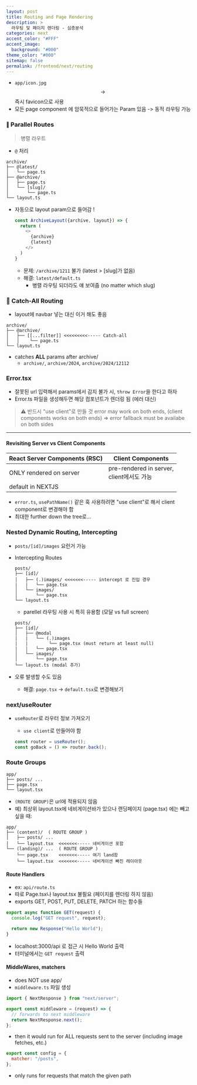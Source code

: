 ```yaml
---
layout: post
title: Routing and Page Rendering
description: >
  라우팅 및 페이지 렌더링 - 심층분석
categories: next
accent_color: "#FFF"
accent_image:
  background: "#000"
theme_color: "#000"
sitemap: false
permalink: /frontend/next/routing
---
```


- `app/icon.jpg` $$\rightarrow$$ 즉시 favicon으로 사용
- 모든 page component 에 암묵적으로 들어가는 Param 있음 -> 동적 라우팅 가능

### ∥ Parallel Routes

> 병렬 라우트

- `@` 처리

```
archive/
├── @latest/
│   └── page.ts
├── @archive/
│   ├── page.ts
│   └── [slug]/
│       └── page.ts
└── layout.ts
```

- 자동으로 layout param으로 들어감 !

  ```js
  const ArchiveLayout({archive, layout}) => {
    return (
      <>
        {archive}
        {latest}
      </>
    )
  }
  ```

  - 문제: `/archive/1211` 불가 (latest > [slug]가 없음)
  - 해결: `latest/default.ts`
    - 병렬 라우팅 되더라도 얘 보여줌 (no matter which slug)

### 🎣 Catch-All Routing

- layout에 navbar 넣는 대신 이거 해도 좋음

```
archive/
├── @archive/
│   ├── [[...filter]] <<<<<<<<<----- Catch-all
│   │    └── page.ts
└── layout.ts
```

- catches **ALL** params after archive/
  - `archive/`, `archive/2024`, `archive/2024/12112`

### Error.tsx

- 잘못된 url 입력해서 params에서 감지 불가 시, `throw Error`을 한다고 하자
- Error.ts 파일을 생성해두면 해당 컴포넌트가 렌더링 됨 (에러 대신)

> ⚠️ 반드시 "use client"로 만들 것
> error may work on both ends, (client components works on both ends) => error fallback must be availabe on both sides

---

#### Revisiting Server vs Client Components

| React Server Components (RSC) | Client Components                               |
| ----------------------------- | ----------------------------------------------- |
| ONLY rendered on server       | pre-rendered in server, <br/> client에서도 가능 |
| default in NEXTJS             |                                                 |

- `error.ts`, `usePathName()` 같은 훅 사용하려면 "use client"로 해서 client component로 변경해야 함
- 최대한 further down the tree로...

### Nested Dynamic Routing, Intercepting

- `posts/[id]/images` 요런거 가능

- Intercepting Routes

  ```
  posts/
  ├── [id]/
  │   ├── (.)images/ <<<<<<<----- intercept 로 진입 경우
  |   |   └── page.tsx
  │   └── images/
  │       └── page.tsx
  └── layout.ts
  ```

  - parellel 라우팅 사용 시 특히 유용함 (모달 vs full screen)

  ```
  posts/
  ├── [id]/
  │   ├── @modal
  |   |   └── (.)images
  |   |        └── page.tsx (must return at least null)
  |   |   └── page.tsx
  │   └── images/
  │       └── page.tsx
  └── layout.ts (modal 추가)
  ```

- 오류 발생할 수도 있음
  - 해결: `page.tsx` -> `default.tsx`로 변경해보기

### next/useRouter

- `useRouter`로 라우터 정보 가져오기

  - `use client`로 만들어야 함

  ```js
  const router = useRouter();
  const goBack = () => router.back();
  ```

### Route Groups

```
app/
├── posts/ ...
├── page.tsx
└── layout.tsx
```

- `(ROUTE GROUP)`은 url에 적용되지 않음
- 예) 최상위 layout.tsx에 네비게이션바가 있으나 랜딩페이지 (page.tsx) 에는 빼고 싶을 때:

```
app/
├── (content)/  ( ROUTE GROUP )
│   ├── posts/ ...
│   └── layout.tsx  <<<<<<<----- 네비게이션 포함
└── (landing)/ ...  ( ROUTE GROUP )
    └── page.tsx    <<<<<<<----- 여기 land함
    └── layout.tsx  <<<<<<<----- 네비게이션 빠진 레이아웃
```

#### Route Handlers

- ex: `api/route.ts`
- 따로 Page.tsx나 layout.tsx 불필요 (페이지를 렌더링 하지 않음)
- exports GET, POST, PUT, DELETE, PATCH 하는 함수들

```js
export async function GET(request) {
  console.log("GET request", request);

  return new Response("Hello World");
}
```

- localhost:3000/api 로 접근 시 Hello World 출력
- 터미널에서는 `GET request` 출력

#### MiddleWares, matchers

- does NOT use app/
- `middleware.ts` 파일 생성

```js
import { NextResponse } from "next/server";

export const middleware = (request) => {
  // forwards to next middleware
  return NextResponse.next();
};
```

- then it would run for ALL requests sent to the server (including image fetches, etc.)

```js
export const config = {
  matcher: "/posts",
};
```

- only runs for requests that match the given path
